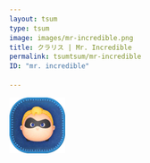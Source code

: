 ```yaml
---
layout: tsum
type: tsum
image: images/mr-incredible.png
title: クラリス | Mr. Incredible
permalink: tsumtsum/mr-incredible
ID: "mr. incredible"

---
```

<img class="ui image" src="../images/mr-incredible.png">
